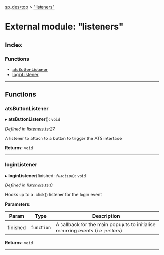 [sp_desktop](../README.md) > ["listeners"](../modules/_listeners_.md)

# External module: "listeners"

## Index

### Functions

* [atsButtonListener](_listeners_.md#atsbuttonlistener)
* [loginListener](_listeners_.md#loginlistener)

---

## Functions

<a id="atsbuttonlistener"></a>

###  atsButtonListener

▸ **atsButtonListener**(): `void`

*Defined in [listeners.ts:27](https://github.com/d3lta-v/SP_Desktop/blob/31a6874/src/listeners.ts#L27)*

A listener to attach to a button to trigger the ATS interface

**Returns:** `void`

___
<a id="loginlistener"></a>

###  loginListener

▸ **loginListener**(finished: *`function`*): `void`

*Defined in [listeners.ts:8](https://github.com/d3lta-v/SP_Desktop/blob/31a6874/src/listeners.ts#L8)*

Hooks up to a .click() listener for the login event

**Parameters:**

| Param | Type | Description |
| ------ | ------ | ------ |
| finished | `function` |  A callback for the main popup.ts to initialise recurring events (i.e. pollers) |

**Returns:** `void`

___

